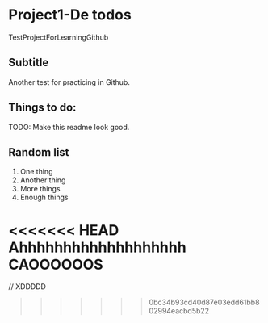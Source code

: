# Project1-De todos
TestProjectForLearningGithub

## Subtitle

Another test for practicing in Github.

## Things to do:

TODO: Make this readme look good.

## Random list

1. One thing
2. Another thing
3. More things
4. Enough things

<<<<<<< HEAD
Ahhhhhhhhhhhhhhhhhhh CAOOOOOOS
=======
// XDDDDD
>>>>>>> 0bc34b93cd40d87e03edd61bb802994eacbd5b22
